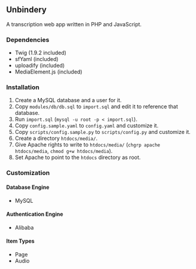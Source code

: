 ## Unbindery

A transcription web app written in PHP and JavaScript.

### Dependencies

* Twig (1.9.2 included)
* sfYaml (included)
* uploadify (included)
* MediaElement.js (included)

### Installation

1. Create a MySQL database and a user for it.
2. Copy `modules/db/db.sql` to `import.sql` and edit it to reference that database.
3. Run `import.sql` (`mysql -u root -p < import.sql`).
4. Copy `config.sample.yaml` to `config.yaml` and customize it.
5. Copy `scripts/config.sample.py` to `scripts/config.py` and customize it.
6. Create a directory `htdocs/media/`.
7. Give Apache rights to write to `htdocs/media/` (`chgrp apache htdocs/media`, `chmod g+w htdocs/media`).
8. Set Apache to point to the `htdocs` directory as root.

### Customization

#### Database Engine

* MySQL

#### Authentication Engine

* Alibaba

#### Item Types

* Page
* Audio
